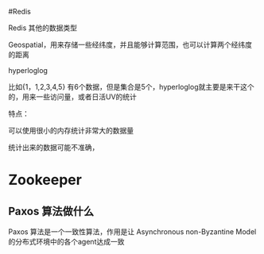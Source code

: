 #Redis

Redis 其他的数据类型

Geospatial，用来存储一些经纬度，并且能够计算范围，也可以计算两个经纬度的距离



hyperloglog

比如{1，1,2,3,4,5}   有6个数据，但是集合是5个，hyperloglog就主要是来干这个的，用来一些访问量，或者日活UV的统计



特点：

可以使用很小的内存统计非常大的数据量

统计出来的数据可能不准确，

# Zookeeper

## Paxos 算法做什么

Paxos 算法是一个一致性算法，作用是让 Asynchronous non-Byzantine Model 的分布式环境中的各个agent达成一致